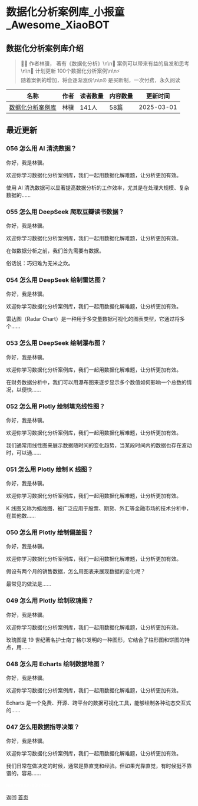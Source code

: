 # 数据化分析案例库_小报童_Awesome_XiaoBOT

## 数据化分析案例库介绍
> 👨🏻 作者林骥， 著有《数据化分析》\n\n🌲 案例可以带来有益的启发和思考\n\n🎁 计划更新 100个数据化分析案例\n\n⚡  
随着案例的增加，将会逐渐涨价\n\n⏰ 是买断制，一次付费，永久阅读  
  


|名称|作者|读者数量|内容数量|更新时间|
|---|---|---|---|---|
|[数据化分析案例库](https://xiaobot.net/p/sjhfxalk?refer=0b133df9-27dc-423b-8101-639049001c13)|林骥|141人|58篇|2025-03-01|

## 最近更新
### 056 怎么用 AI 清洗数据？

你好，我是林骥。

欢迎你学习数据化分析案例库，我们一起用数据化解难题，让分析更加有效。

使用 AI 清洗数据可以显著提高数据分析的工作效率，尤其是在处理大规模、复杂数据的......

### 055 怎么用 DeepSeek 爬取豆瓣读书数据？

你好，我是林骥。

欢迎你学习数据化分析案例库，我们一起用数据化解难题，让分析更加有效。

在做数据分析之前，我们首先需要有数据。

俗话说：巧妇难为无米之炊。

### 054 怎么用 DeepSeek 绘制雷达图？

你好，我是林骥。

欢迎你学习数据化分析案例库，我们一起用数据化解难题，让分析更加有效。

雷达图（Radar Chart）是一种用于多变量数据可视化的图表类型，它通过将多个......

### 053 怎么用 DeepSeek 绘制瀑布图？

你好，我是林骥。

欢迎你学习数据化分析案例库，我们一起用数据化解难题，让分析更加有效。

在财务数据分析中，我们可以用瀑布图来逐步显示多个数值如何影响一个总数的情况，以便快......

### 052 怎么用 Plotly 绘制填充线性图？

你好，我是林骥。

欢迎你学习数据化分析案例库，我们一起用数据化解难题，让分析更加有效。

我们通常用线性图来展示数据随时间的变化趋势，当某段时间内的数据也存在波动时，可以通......

### 051 怎么用 Plotly 绘制 K 线图？

你好，我是林骥。

欢迎你学习数据化分析案例库，我们一起用数据化解难题，让分析更加有效。

K 线图又称为蜡烛图，被广泛应用于股票、期货、外汇等金融市场的技术分析中，在其他数......

### 050 怎么用 Plotly 绘制偏差图？

你好，我是林骥。

欢迎你学习数据化分析案例库，我们一起用数据化解难题，让分析更加有效。

假设有两个月的销售数据，怎么用图表来展现数据的变化呢？

最常见的做法是......

### 049 怎么用 Plotly 绘制玫瑰图？

你好，我是林骥。

欢迎你学习数据化分析案例库，我们一起用数据化解难题，让分析更加有效。

玫瑰图是 19 世纪著名护士南丁格尔发明的一种图形，它结合了柱形图和饼图的特点，用......

### 048 怎么用 Echarts 绘制数据地图？

你好，我是林骥。

欢迎你学习数据化分析案例库，我们一起用数据化解难题，让分析更加有效。

Echarts 是一个免费、开源、跨平台的数据可视化工具，能够绘制各种动态交互式的......

### 047 怎么用数据指导决策？

你好，我是林骥。

欢迎你学习数据化分析案例库，我们一起用数据化解难题，让分析更加有效。

我们日常在做决定的时候，通常是靠直觉和经验。但如果光靠直觉，有时候挺不靠谱的，容易......


<a href="https://github.com/Reno9527/awesome-xiaobot" style="color: white; text-decoration: none;">awesome-xiaobot</a>

返回 [首页](../README.md)
